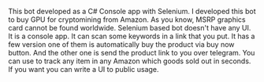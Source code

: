 This bot developed as a C# Console app with Selenium.
I developed this bot to buy GPU for cryptomining from Amazon. 
As you know, MSRP graphics card cannot be found worldwide. 
Selenium based bot doesn't have any UI. It is a console app. 
It can scan some keywords in a link that you put. It has a few version one of them is automatically buy the product via buy now button. 
And the other one is send the product link to you over telegram. You can use to track any item in any Amazon which goods sold out in seconds. 
If you want you can write a UI to public usage.

